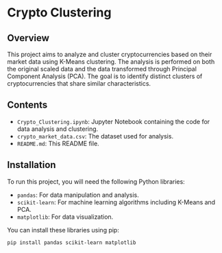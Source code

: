 # Crypto Clustering

## Overview

This project aims to analyze and cluster cryptocurrencies based on their market data using K-Means clustering. The analysis is performed on both the original scaled data and the data transformed through Principal Component Analysis (PCA). The goal is to identify distinct clusters of cryptocurrencies that share similar characteristics.

## Contents

- `Crypto_Clustering.ipynb`: Jupyter Notebook containing the code for data analysis and clustering.
- `crypto_market_data.csv`: The dataset used for analysis.
- `README.md`: This README file.

## Installation

To run this project, you will need the following Python libraries:

- `pandas`: For data manipulation and analysis.
- `scikit-learn`: For machine learning algorithms including K-Means and PCA.
- `matplotlib`: For data visualization.

You can install these libraries using pip:

```bash
pip install pandas scikit-learn matplotlib
